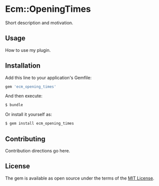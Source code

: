 # Ecm::OpeningTimes
Short description and motivation.

## Usage
How to use my plugin.

## Installation
Add this line to your application's Gemfile:

```ruby
gem 'ecm_opening_times'
```

And then execute:
```bash
$ bundle
```

Or install it yourself as:
```bash
$ gem install ecm_opening_times
```

## Contributing
Contribution directions go here.

## License
The gem is available as open source under the terms of the [MIT License](http://opensource.org/licenses/MIT).
